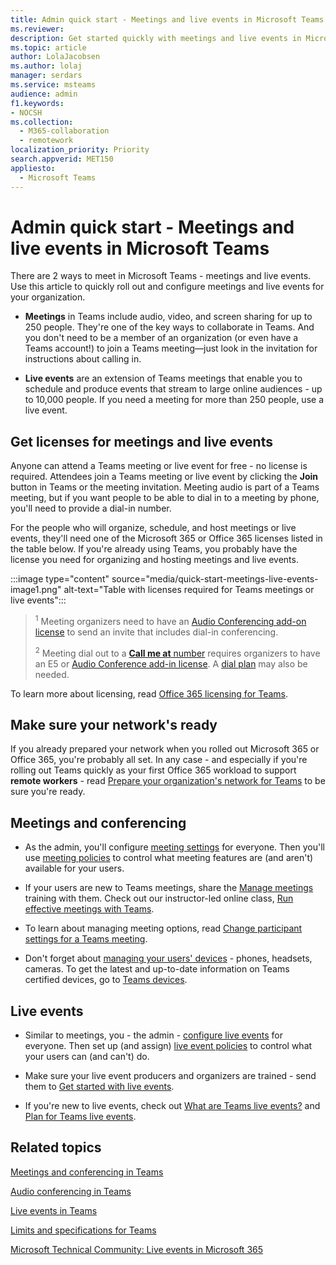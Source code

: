 ```yaml
---
title: Admin quick start - Meetings and live events in Microsoft Teams
ms.reviewer: 
description: Get started quickly with meetings and live events in Microsoft Teams.
ms.topic: article
author: LolaJacobsen
ms.author: lolaj
manager: serdars
ms.service: msteams
audience: admin
f1.keywords:
- NOCSH
ms.collection: 
  - M365-collaboration
  - remotework
localization_priority: Priority
search.appverid: MET150
appliesto: 
  - Microsoft Teams
---
```



# Admin quick start - Meetings and live events in Microsoft Teams

There are 2 ways to meet in Microsoft Teams - meetings and live events. Use this article to quickly roll out and configure meetings and live events for your organization. 

 - **Meetings** in Teams include audio, video, and screen sharing for up to 250 people. They're one of the key ways to collaborate in Teams. And you don't need to be a member of an organization (or even have a Teams account!) to join a Teams meeting—just look in the invitation for instructions about calling in. 

 - **Live events** are an extension of Teams meetings that enable you to schedule and produce events that stream to large online audiences - up to 10,000 people. If you need a meeting for more than 250 people, use a live event.

## Get licenses for meetings and live events

Anyone can attend a Teams meeting or live event for free - no license is required. Attendees join a Teams meeting or live event by clicking the **Join** button in Teams or the meeting invitation. Meeting audio is part of a Teams meeting, but if you want people to be able to dial in to a meeting by phone, you'll need to provide a dial-in number. 

For the people who will organize, schedule, and host meetings or live events, they'll need one of the Microsoft 365 or Office 365 licenses listed in the table below. If you're already using Teams, you probably have the license you need for organizing and hosting meetings and live events. 

:::image type="content" source="media/quick-start-meetings-live-events-image1.png" alt-text="Table with licenses required for Teams meetings or live events":::

> <sup>1</sup>  Meeting organizers need to have an [Audio Conferencing add-on license](teams-add-on-licensing/microsoft-teams-add-on-licensing.md) to send an invite that includes dial-in conferencing.
>
> <sup>2</sup>  Meeting dial out to a [**Call me at** number](set-up-the-call-me-feature-for-your-users.md) requires organizers to have an E5 or [Audio Conference add-in license](teams-add-on-licensing/microsoft-teams-add-on-licensing.md). A [dial plan](what-are-dial-plans.md) may also be needed. 


To learn more about licensing, read [Office 365 licensing for Teams](Office-365-licensing.md). 

## Make sure your network's ready

If you already prepared your network when you rolled out Microsoft 365 or Office 365, you're probably all set. In any case - and especially if you're rolling out Teams quickly as your first Office 365 workload to support **remote workers** - read [Prepare your organization's network for Teams](prepare-network.md) to be sure you're ready.

## Meetings and conferencing

- As the admin, you'll configure [meeting settings](meeting-settings-in-teams.md) for everyone. Then you'll use [meeting policies](meeting-policies-in-teams.md) to control what meeting features are (and aren't) available for your users. 

- If your users are new to Teams meetings, share the [Manage meetings](https://support.office.com/article/join-a-teams-meeting-078e9868-f1aa-4414-8bb9-ee88e9236ee4) training with them. Check out our instructor-led online class, [Run effective meetings with Teams](https://microsoftteams.eventbuilder.com/MaximizingTeamsMeetings).

- To learn about managing meeting options, read [Change participant settings for a Teams meeting](https://support.microsoft.com/office/change-participant-settings-for-a-teams-meeting-53261366-dbd5-45f9-aae9-a70e6354f88e).

- Don't forget about [managing your users' devices](device-management.md) - phones, headsets, cameras. To get the latest and up-to-date information on Teams certified devices, go to [Teams devices](https://office.com/teamsdevices).

## Live events

- Similar to meetings, you - the admin - [configure live events](teams-live-events/configure-teams-live-events.md) for everyone. Then set up (and assign) [live event policies](teams-live-events/set-up-for-teams-live-events.md) to control what your users can (and can't) do.

- Make sure your live event producers and organizers are trained - send them to [Get started with live events](https://support.office.com/article/get-started-with-microsoft-teams-live-events-d077fec2-a058-483e-9ab5-1494afda578a).

- If you're new to live events, check out [What are Teams live events?](teams-live-events/what-are-teams-live-events.md) and [Plan for Teams live events](teams-live-events/plan-for-teams-live-events.md).

## Related topics

[Meetings and conferencing in Teams](deploy-meetings-microsoft-teams-landing-page.md)

[Audio conferencing in Teams](deploy-audio-conferencing-teams-landing-page.md)

[Live events in Teams](teams-live-events/what-are-teams-live-events.md)

[Limits and specifications for Teams](limits-specifications-teams.md)

[Microsoft Technical Community: Live events in Microsoft 365](https://resources.techcommunity.microsoft.com/live-events/)